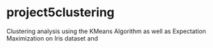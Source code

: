 # project5clustering
Clustering analysis using the KMeans Algorithm as well as Expectation Maximization on Iris dataset and 
